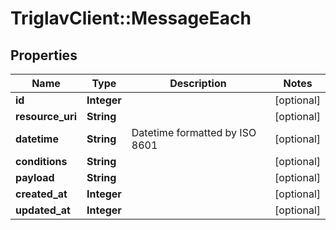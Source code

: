 # TriglavClient::MessageEach

## Properties
Name | Type | Description | Notes
------------ | ------------- | ------------- | -------------
**id** | **Integer** |  | [optional] 
**resource_uri** | **String** |  | [optional] 
**datetime** | **String** | Datetime formatted by ISO 8601 | [optional] 
**conditions** | **String** |  | [optional] 
**payload** | **String** |  | [optional] 
**created_at** | **Integer** |  | [optional] 
**updated_at** | **Integer** |  | [optional] 


